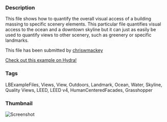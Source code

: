 ### Description 
This file shows how to quantify the overall visual access of a building massing to specific scenery elements.  This particular file quantifies visual access to the ocean and a downtown skyline but it can just as easily be used to quantify views to other scenery, such as greenery or specific landmarks.

This file has been submitted by [chriswmackey](https://github.com/chriswmackey)

[Check out this example on Hydra!](http://hydrashare.github.io/hydra/viewer?owner=chriswmackey&fork=hydra_2&id=Quanitfy_Visual_Access_to_Scenery)
### Tags 
LBExampleFiles, Views, View, Outdoors, Landmark, Ocean, Water, Skyline, Quality Views, LEED, LEED v4, HumanCenteredFacades, Grasshopper
### Thumbnail 
![Screenshot](https://raw.githubusercontent.com/chriswmackey/hydra/master/Quanitfy_Visual_Access_to_Scenery/thumbnail.png)
